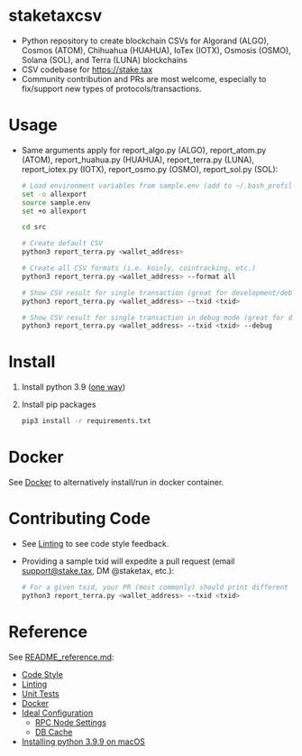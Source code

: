 
# staketaxcsv

* Python repository to create blockchain CSVs for Algorand (ALGO), Cosmos (ATOM), Chihuahua (HUAHUA), IoTex (IOTX),
  Osmosis (OSMO), Solana (SOL), and Terra (LUNA) blockchains
* CSV codebase for <https://stake.tax>
* Community contribution and PRs are most welcome, especially to fix/support new types of
  protocols/transactions.
  
# Usage

* Same arguments apply for report_algo.py (ALGO), report_atom.py (ATOM), report_huahua.py (HUAHUA), 
  report_terra.py (LUNA), report_iotex.py (IOTX), report_osmo.py (OSMO), report_sol.py (SOL):

  ```sh
  # Load environment variables from sample.env (add to ~/.bash_profile or ~/.bashrc to avoid doing every time)
  set -o allexport
  source sample.env
  set +o allexport
  
  cd src
  
  # Create default CSV
  python3 report_terra.py <wallet_address>
  
  # Create all CSV formats (i.e. koinly, cointracking, etc.)
  python3 report_terra.py <wallet_address> --format all
  
  # Show CSV result for single transaction (great for development/debugging)
  python3 report_terra.py <wallet_address> --txid <txid>
  
  # Show CSV result for single transaction in debug mode (great for development/debugging)
  python3 report_terra.py <wallet_address> --txid <txid> --debug
  ```

# Install

  1. Install python 3.9 ([one way](README_reference.md#installing-python-39-on-macos))
  1. Install pip packages

     ```sh
     pip3 install -r requirements.txt
     ```

# Docker

See [Docker](README_reference.md#docker) to alternatively install/run in docker container.

# Contributing Code

* See [Linting](README_reference.md#linting) to see code style feedback.
* Providing a sample txid will expedite a pull request (email support@stake.tax,
  DM @staketax, etc.):

  ```sh
  # For a given txid, your PR (most commonly) should print different output before/after:
  python3 report_terra.py <wallet_address> --txid <txid>
  ```

# Reference

See [README_reference.md](README_reference.md):

* [Code Style](README_reference.md#code-style)
* [Linting](README_reference.md#linting)
* [Unit Tests](README_reference.md#unit-tests)
* [Docker](README_reference.md#docker)
* [Ideal Configuration](README_reference.md#ideal-configuration)
  * [RPC Node Settings](README_reference.md#rpc-node-settings)
  * [DB Cache](README_reference.md#db-cache)
* [Installing python 3.9.9 on macOS](README_reference.md#installing-python-39-on-macos)
